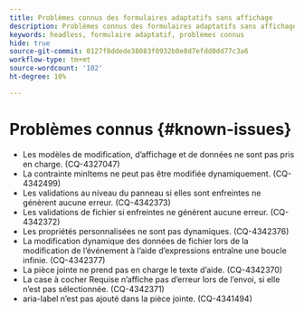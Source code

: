 ```yaml
---
title: Problèmes connus des formulaires adaptatifs sans affichage
description: Problèmes connus des formulaires adaptatifs sans affichage
keywords: headless, formulaire adaptatif, problèmes connus
hide: true
source-git-commit: 0127f8ddede38083f0932b0e8d7efdd0dd77c3a6
workflow-type: tm+mt
source-wordcount: '102'
ht-degree: 10%

---
```



# Problèmes connus {#known-issues}

* Les modèles de modification, d’affichage et de données ne sont pas pris en charge. (CQ-4327047)
* La contrainte minItems ne peut pas être modifiée dynamiquement. (CQ-4342499)
* Les validations au niveau du panneau si elles sont enfreintes ne génèrent aucune erreur. (CQ-4342373)
* Les validations de fichier si enfreintes ne génèrent aucune erreur. (CQ-4342372)
* Les propriétés personnalisées ne sont pas dynamiques. (CQ-4342376)
* La modification dynamique des données de fichier lors de la modification de l’événement à l’aide d’expressions entraîne une boucle infinie. (CQ-4342377)
* La pièce jointe ne prend pas en charge le texte d’aide. (CQ-4342370)
* La case à cocher Requise n’affiche pas d’erreur lors de l’envoi, si elle n’est pas sélectionnée. (CQ-4342371)
* aria-label n’est pas ajouté dans la pièce jointe. (CQ-4341494)
